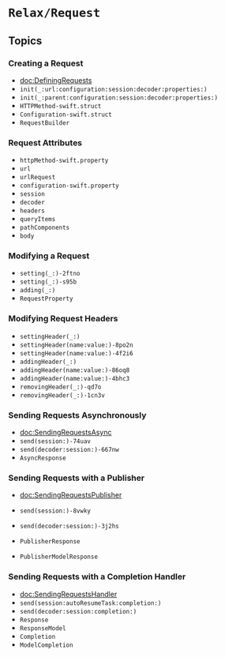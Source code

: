 # ``Relax/Request``

## Topics

### Creating a Request

- <doc:DefiningRequests>
- ``init(_:url:configuration:session:decoder:properties:)``
- ``init(_:parent:configuration:session:decoder:properties:)``
- ``HTTPMethod-swift.struct``
- ``Configuration-swift.struct``
- ``RequestBuilder``

### Request Attributes

- ``httpMethod-swift.property``
- ``url``
- ``urlRequest``
- ``configuration-swift.property``
- ``session``
- ``decoder``
- ``headers``
- ``queryItems``
- ``pathComponents``
- ``body``

### Modifying a Request

- ``setting(_:)-2ftno``
- ``setting(_:)-s95b``
- ``adding(_:)``
- ``RequestProperty``

### Modifying Request Headers

- ``settingHeader(_:)``
- ``settingHeader(name:value:)-8po2n``
- ``settingHeader(name:value:)-4f2i6``
- ``addingHeader(_:)``
- ``addingHeader(name:value:)-86oq8``
- ``addingHeader(name:value:)-4bhc3``
- ``removingHeader(_:)-qd7o``
- ``removingHeader(_:)-1cn3v``

### Sending Requests Asynchronously

- <doc:SendingRequestsAsync>
- ``send(session:)-74uav``
- ``send(decoder:session:)-667nw``
- ``AsyncResponse``

### Sending Requests with a Publisher

- <doc:SendingRequestsPublisher>

- ``send(session:)-8vwky``
- ``send(decoder:session:)-3j2hs``
- ``PublisherResponse``
- ``PublisherModelResponse``

### Sending Requests with a Completion Handler

- <doc:SendingRequestsHandler>
- ``send(session:autoResumeTask:completion:)``
- ``send(decoder:session:completion:)``
- ``Response``
- ``ResponseModel``
- ``Completion``
- ``ModelCompletion``
